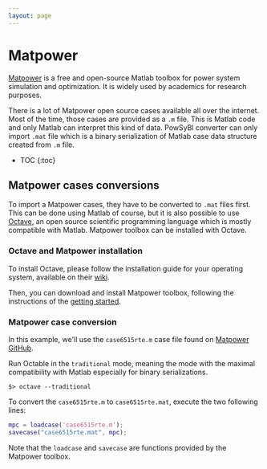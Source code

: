 ```yaml
---
layout: page
---
```


# Matpower

[Matpower](https://matpower.org/) is a free and open-source Matlab toolbox for power system simulation and optimization. It is widely used by academics for research purposes.

There is a lot of Matpower open source cases available all over the internet. Most of the time, those cases are provided  as a `.m` file. This is Matlab code and only Matlab can interpret this kind of data. PowSyBl converter can only import `.mat` file which is a binary serialization of Matlab case data structure created from `.m` file.

* TOC
{:toc}

## Matpower cases conversions
To import a Matpower cases, they have to be converted to `.mat` files first. This can be done using Matlab of course, but it is also possible to use [Octave](https://www.gnu.org/software/octave/), an open source scientific programming language which is mostly compatible with Matlab. Matpower toolbox can be installed with Octave.

### Octave and Matpower installation 
To install Octave, please follow the installation guide for your operating system, available on their [wiki](https://wiki.octave.org/Category:Installation).

Then, you can download and install Matpower toolbox, following the instructions of the [getting started](https://matpower.org/about/get-started/).

### Matpower case conversion
In this example, we'll use the `case6515rte.m` case file found on [Matpower GitHub](https://github.com/MATPOWER/matpower/blob/master/data/case6515rte.m). 

Run Octable in the `traditional` mode, meaning the mode with the maximal compatibility with Matlab especially for binary serializations. 
```shell
$> octave --traditional
```

To convert the `case6515rte.m` to `case6515rte.mat`, execute the two following lines:
```matlab
mpc = loadcase('case6515rte.m');
savecase("case6515rte.mat", mpc);
```
Note that the `loadcase` and `savecase` are functions provided by the Matpower toolbox.
